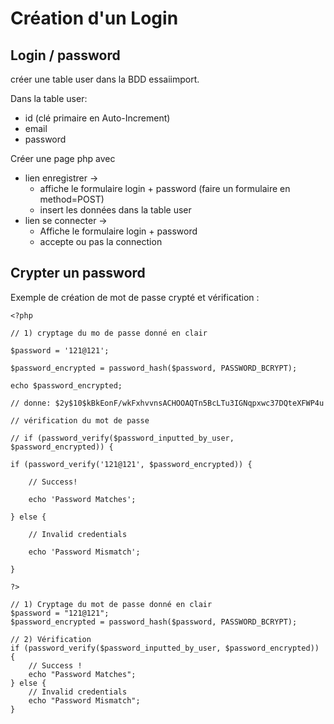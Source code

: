 # Création d'un Login

## Login / password
créer une table user dans la BDD essaiimport.

Dans la table user: 

- id (clé primaire en Auto-Increment) 
- email
- password

Créer une page php avec 

- lien enregistrer -> 
    - affiche le formulaire login + password  (faire un formulaire en method=POST)
    - insert les données dans la table user
- lien se connecter ->
    - Affiche le formulaire login + password
    - accepte ou pas la connection


## Crypter un password
Exemple de création de mot de passe crypté et vérification :
```
<?php 

// 1) cryptage du mo de passe donné en clair

$password = '121@121';

$password_encrypted = password_hash($password, PASSWORD_BCRYPT);

echo $password_encrypted;

// donne: $2y$10$kBkEonF/wkFxhvvnsACHOOAQTn5BcLTu3IGNqpxwc37DQteXFWP4u

// vérification du mot de passe

// if (password_verify($password_inputted_by_user, $password_encrypted)) {

if (password_verify('121@121', $password_encrypted)) {

    // Success!

    echo 'Password Matches';

} else {

    // Invalid credentials

    echo 'Password Mismatch';

}

?>
```
```
// 1) Cryptage du mot de passe donné en clair
$password = "121@121";
$password_encrypted = password_hash($password, PASSWORD_BCRYPT);

// 2) Vérification
if (password_verify($password_inputted_by_user, $password_encrypted)) {
    // Success !
    echo "Password Matches";
} else {
    // Invalid credentials
    echo "Password Mismatch";
}
```
